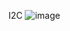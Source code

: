 I2C
![image](https://user-images.githubusercontent.com/101432915/170336994-2a088ac3-11c8-4d05-bd41-5868d8ada65a.png)
